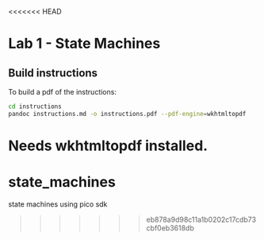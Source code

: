 <<<<<<< HEAD
# Lab 1 - State Machines 

## Build instructions 

To build a pdf of the instructions: 

```bash
cd instructions 
pandoc instructions.md -o instructions.pdf --pdf-engine=wkhtmltopdf
``` 

Needs wkhtmltopdf installed. 
=======
# state_machines
state machines using pico sdk
>>>>>>> eb878a9d98c11a1b0202c17cdb73cbf0eb3618db
